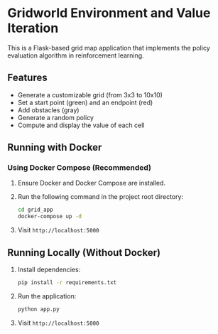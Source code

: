 # Gridworld Environment and Value Iteration

This is a Flask-based grid map application that implements the policy evaluation algorithm in reinforcement learning.

## Features

- Generate a customizable grid (from 3x3 to 10x10)  
- Set a start point (green) and an endpoint (red)  
- Add obstacles (gray)  
- Generate a random policy  
- Compute and display the value of each cell  

## Running with Docker

### Using Docker Compose (Recommended)

1. Ensure Docker and Docker Compose are installed.  
2. Run the following command in the project root directory:

    ```bash
    cd grid_app
    docker-compose up -d
    ```

3. Visit `http://localhost:5000`

## Running Locally (Without Docker)

1. Install dependencies:

    ```bash
    pip install -r requirements.txt
    ```

2. Run the application:

    ```bash
    python app.py
    ```

3. Visit `http://localhost:5000`
